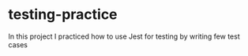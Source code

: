 # testing-practice

In this project I practiced how to use Jest for testing by writing few test cases
